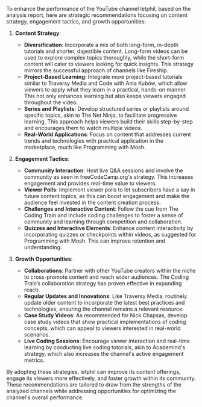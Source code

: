 To enhance the performance of the YouTube channel letphil, based on the analysis report, here are strategic recommendations focusing on content strategy, engagement tactics, and growth opportunities:

1. **Content Strategy**:
    - **Diversification**: Incorporate a mix of both long-form, in-depth tutorials and shorter, digestible content. Long-form videos can be used to explore complex topics thoroughly, while the short-form content will cater to viewers looking for quick insights. This strategy mirrors the successful approach of channels like Fireship.
    - **Project-Based Learning**: Integrate more project-based tutorials similar to Traversy Media and Code with Ania Kubów, which allow viewers to apply what they learn in a practical, hands-on manner. This not only enhances learning but also keeps viewers engaged throughout the video.
    - **Series and Playlists**: Develop structured series or playlists around specific topics, akin to The Net Ninja, to facilitate progressive learning. This approach helps viewers build their skills step-by-step and encourages them to watch multiple videos.
    - **Real-World Applications**: Focus on content that addresses current trends and technologies with practical application in the marketplace, much like Programming with Mosh.

2. **Engagement Tactics**:
    - **Community Interaction**: Host live Q&A sessions and involve the community as seen in freeCodeCamp.org's strategy. This increases engagement and provides real-time value to viewers.
    - **Viewer Polls**: Implement viewer polls to let subscribers have a say in future content topics, as this can boost engagement and make the audience feel invested in the content creation process.
    - **Challenges and Interactive Content**: Follow the cue from The Coding Train and include coding challenges to foster a sense of community and learning through competition and collaboration.
    - **Quizzes and Interactive Elements**: Enhance content interactivity by incorporating quizzes or checkpoints within videos, as suggested for Programming with Mosh. This can improve retention and understanding.

3. **Growth Opportunities**:
    - **Collaborations**: Partner with other YouTube creators within the niche to cross-promote content and reach wider audiences. The Coding Train’s collaboration strategy has proven effective in expanding reach.
    - **Regular Updates and Innovations**: Like Traversy Media, routinely update older content to incorporate the latest best practices and technologies, ensuring the channel remains a relevant resource.
    - **Case Study Videos**: As recommended for Nick Chapsas, develop case study videos that show practical implementations of coding concepts, which can appeal to viewers interested in real-world scenarios.
    - **Live Coding Sessions**: Encourage viewer interaction and real-time learning by conducting live coding tutorials, akin to Academind's strategy, which also increases the channel's active engagement metrics.

By adopting these strategies, letphil can improve its content offerings, engage its viewers more effectively, and foster growth within its community. These recommendations are tailored to draw from the strengths of the analyzed channels while addressing opportunities for optimizing the channel's overall performance.